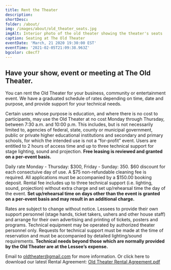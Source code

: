 ```yaml
---
title: Rent the Theater
description:  
shortDesc: 
folder: /about/
img: /images/about/old_theater_seats.jpg
imgAlt: Interior photo of the old theater showing the theater's seats
caption: Seating at The Old Theater
eventDate: 'March, 21 2020 19:30:00 EST'
eventTime: '2021-02-05T21:09:38.963Z'
bgcolor: c8ecf7
---
```




## Have your show, event or meeting at The Old Theater.

You can rent the Old Theater for your business, community or entertainment event. We have a graduated schedule of rates depending on time, date and purpose, and provide support for your technical needs.

Certain users whose purpose is education, and where there is no cost to participants, may use the Old Theater at no cost Monday through Thursday, between 7:30 a.m. and 10:00 p.m. This includes, but is not necessarily limited to, agencies of federal, state, county or municipal government, public or private higher educational institutions and secondary and primary schools, for which the intended use is not a “for-profit” event. Users are entitled to 2 hours of access time and up to three technical support for stage lighting, sound and projection. **Free leasing is reviewed and granted on a per-event basis.**

Daily rate Monday - Thursday: $300, Friday - Sunday: 350. $60 discount for each consectuive day of use. A $75 non-refundable cleaning fee is required. All applications must be accompanied by a $150.00 booking deposit. Rental fee includes up to three technical support (i.e. lighting, sound, projection) without extra charge and set up/rehearsal time the day of the event. **Set up/rehearsal time on days other than the event is granted on a per-event basis and may result in an additional charge.**

Rates are subject to change without notice. Lessees to provide their own support personnel (stage hands, ticket takers, ushers and other house staff) and arrange for their own advertising and printing of tickets, posters and programs. Technical equipment may be operated by authorized theater personnel only. Requests for technical support must be made at the time of reservation and must be accompanied by detailed lighting/sound requirements. **Technical needs beyond those which are normally provided by the Old Theater are at the Lessee’s expense.**


Email to oldtheater@gmail.com for more information. Or click here to download our latest Rental Agreement: [Old Theater Rental Agreement.pdf](../pdf/old-theater-rental-agreement.pdf)
